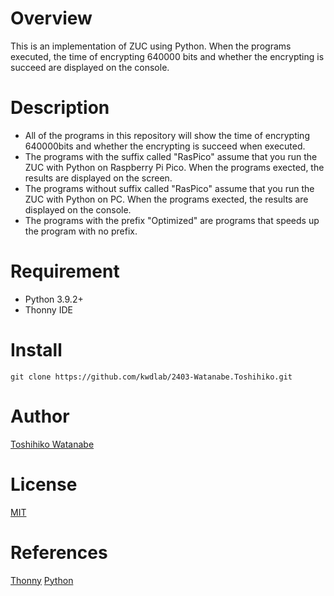 # Overview
This is an implementation of ZUC using Python. When the programs executed, the time of encrypting 640000 bits and whether the encrypting is succeed are displayed on the console.

# Description
- All of the programs in this repository will show the time of encrypting 640000bits and whether the encrypting is succeed when executed.
- The programs with the suffix called "RasPico" assume that you run the ZUC with Python on Raspberry Pi Pico. When the programs exected, the results are displayed on the screen.
- The programs without suffix called "RasPico" assume that you run the ZUC with Python on PC. When the programs exected, the results are displayed on the console.
- The programs with the prefix "Optimized" are programs that speeds up the program with no prefix.

# Requirement
- Python 3.9.2+
- Thonny IDE

# Install
`git clone https://github.com/kwdlab/2403-Watanabe.Toshihiko.git`

# Author
[Toshihiko Watanabe](https://github.com/adwerf)

# License
[MIT](https://opensource.org/license/mit/)

# References
[Thonny](https://thonny.org/)
[Python](https://www.python.org/)
